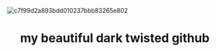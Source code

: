 ![c7f99d2a893bdd010237bbb83265e802](https://github.com/user-attachments/assets/19339951-3043-42f2-a58a-f0250c949b9a)


<div align="center">
  <h1>my beautiful dark twisted github</h1>
</div>

